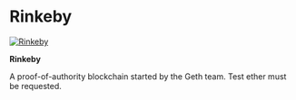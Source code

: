 # Rinkeby

[![Rinkeby](https://ethereum.consensys.net/hs-fs/hubfs/Rinkeby.png?width=200&name=Rinkeby.png)](http://bit.ly/rinkeby-portal)

**Rinkeby** 

A proof-of-authority blockchain started by the Geth team. Test ether must be requested.

